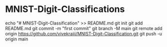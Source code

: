# MNIST-Digit-Classifications
echo "# MNIST-Digit-Classification" >> README.md
git init
git add README.md
git commit -m "first commit"
git branch -M main
git remote add origin https://github.com/vivekraiii/MNIST-Digit-Classification.git
git push -u origin main
